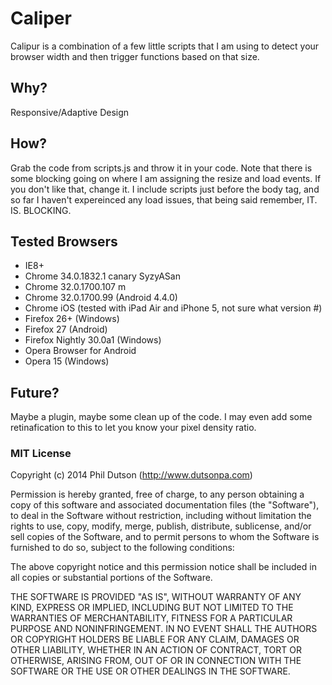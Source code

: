 # Caliper

Calipur is a combination of a few little scripts that I am using to detect your browser width and then trigger functions based on that size.

## Why?

Responsive/Adaptive Design

## How?

Grab the code from scripts.js and throw it in your code. Note that there is some blocking going on where I am assigning the resize and load events. If you don't like that, change it. I include scripts just before the body tag, and so far I haven't expereinced any load issues, that being said remember, IT. IS. BLOCKING.

## Tested Browsers

- IE8+
- Chrome 34.0.1832.1 canary SyzyASan
- Chrome 32.0.1700.107 m
- Chrome 32.0.1700.99 (Android 4.4.0)
- Chrome iOS (tested with iPad Air and iPhone 5, not sure what version #)
- Firefox 26+ (Windows)
- Firefox 27 (Android)
- Firefox Nightly 30.0a1 (Windows)
- Opera Browser for Android
- Opera 15 (Windows)

## Future?

Maybe a plugin, maybe some clean up of the code. I may even add some retinafication to this to let you know your pixel density ratio.

### MIT License

Copyright (c) 2014 Phil Dutson (http://www.dutsonpa.com)

Permission is hereby granted, free of charge, to any person obtaining
a copy of this software and associated documentation files (the
"Software"), to deal in the Software without restriction, including
without limitation the rights to use, copy, modify, merge, publish,
distribute, sublicense, and/or sell copies of the Software, and to
permit persons to whom the Software is furnished to do so, subject to
the following conditions:

The above copyright notice and this permission notice shall be
included in all copies or substantial portions of the Software.

THE SOFTWARE IS PROVIDED "AS IS", WITHOUT WARRANTY OF ANY KIND,
EXPRESS OR IMPLIED, INCLUDING BUT NOT LIMITED TO THE WARRANTIES OF
MERCHANTABILITY, FITNESS FOR A PARTICULAR PURPOSE AND
NONINFRINGEMENT. IN NO EVENT SHALL THE AUTHORS OR COPYRIGHT HOLDERS BE
LIABLE FOR ANY CLAIM, DAMAGES OR OTHER LIABILITY, WHETHER IN AN ACTION
OF CONTRACT, TORT OR OTHERWISE, ARISING FROM, OUT OF OR IN CONNECTION
WITH THE SOFTWARE OR THE USE OR OTHER DEALINGS IN THE SOFTWARE.